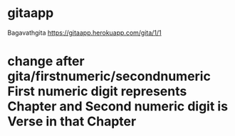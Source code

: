 # gitaapp
Bagavathgita
https://gitaapp.herokuapp.com/gita/1/1

# change after gita/firstnumeric/secondnumeric First numeric digit represents Chapter and Second numeric digit is Verse in that Chapter
